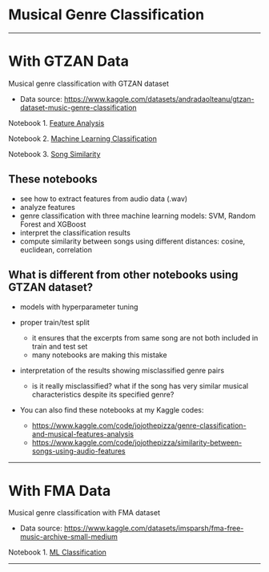 # Musical Genre Classification

---

# With GTZAN Data

Musical genre classification with GTZAN dataset
- Data source: https://www.kaggle.com/datasets/andradaolteanu/gtzan-dataset-music-genre-classification

Notebook 1. [Feature Analysis](https://github.com/jo-cho/genre_classification/blob/main/GTZAN/feature_analysis.ipynb)

Notebook 2. [Machine Learning Classification](https://github.com/jo-cho/genre_classification/blob/main/GTZAN/ml_classification.ipynb)

Notebook 3. [Song Similarity](https://colab.research.google.com/github/jo-cho/genre_classification/blob/main/GTZAN/song_similarity.ipynb)

## These notebooks
- see how to extract features from audio data (.wav)
- analyze features
- genre classification with three machine learning models: SVM, Random Forest and XGBoost
- interpret the classification results
- compute similarity between songs using different distances: cosine, euclidean, correlation

## What is different from other notebooks using GTZAN dataset?

- models with hyperparameter tuning
- proper train/test split
  - it ensures that the excerpts from same song are not both included in train and test set
  - many notebooks are making this mistake
- interpretation of the results showing misclassified genre pairs
  - is it really misclassified? what if the song has very similar musical characteristics despite its specified genre?

- You can also find these notebooks at my Kaggle codes:
  - https://www.kaggle.com/code/jojothepizza/genre-classification-and-musical-features-analysis
  - https://www.kaggle.com/code/jojothepizza/similarity-between-songs-using-audio-features
  
---

# With FMA Data

Musical genre classification with FMA dataset
- Data source: https://www.kaggle.com/datasets/imsparsh/fma-free-music-archive-small-medium

Notebook 1. [ML Classification](https://github.com/jo-cho/genre_classification/blob/main/FMA/genre_classification_with_fma_data.ipynb)


---


